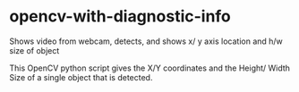 # opencv-with-diagnostic-info
Shows video from webcam, detects, and shows x/ y axis location and h/w size of object

This OpenCV python script gives the X/Y coordinates and the Height/ Width Size of a single object that is detected.
